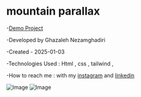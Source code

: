 # mountain parallax

-[Demo Project](https://ghazalehnezamghadiri.github.io/mountain/index4.html)

-Developed by Ghazaleh Nezamghadiri

-Created - 2025-01-03

-Technologies Used : Html , css , tailwind  , 

-How to reach me : with my [instagram](https://www.instagram.com/ghazale.ghadiri/?hl=en) and  [linkedin](https://www.linkedin.com/in/ghazaleh-nezamghadiri-06b626302/)

![Image](https://github.com/user-attachments/assets/ab1b7fdd-7f40-414b-a1af-8c14689a75db)
![Image](https://github.com/user-attachments/assets/1fe19fbe-e71c-49e1-9cf3-14e74c532630)
